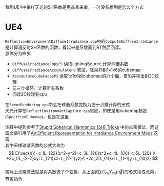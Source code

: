看到UE4中采样天光的SH系数是用点乘来做，一时没有想到是怎么个方式
# UE4
`ReflectionEnvironmentDiffuseIrradiance.cpp`中的`ComputeDiffuseIrradiance`是计算漫反射SH系数的函数，看起来是系数画到RT然后回读。  
总体分为四步
* `DiffuseIrradianceCopyPS`  读取lightingSource,计算球谐系数
* `DiffuseIrradianceAccumulatePS`  累加，降采样到1x1x6的cubemap
* `AccumulateCubeFacesPS`  读取1x1x6的cubemap的六个面，累加并输出到2D纹理
* 前三步循环，计算所有系数
* 回读2D纹理到cpu

在`SceneRendering.cpp`中会把球谐系数变换为便于点乘计算的形式  
天光计算在`ReflectEnvironmentCapture.cpp`里面，即使是用cubemap指定(`SpecifiedCubemap`)，也是在这里

注释中提到参考了[Stupid Spherical Harmonics (SH) Tricks](https://www.ppsloan.org/publications/StupidSH36.pdf)  中的点乘做法，而这篇文章引用了[An Efficient Representation for Irradiance Environment Maps](https://cseweb.ucsd.edu/~ravir/papers/envmap/envmap.pdf) 这篇   
其中采样球谐系数的公式大略为  
$$
E(\vec{n})=c_1L_{22}(x^2-y^2)+c_3L_{20}z^2+c_4L_{00}-c_5L_{20}  \\
+2c_1(L_{2-2}xy+L_{21}xz+L_{2-1}yz)\\
+2c_2(L_{11}x+L_{1-1}y+L_{10}z)
$$  
实际上点乘做法就是将系数做了个变换，从上面的$\sum C_{lm}Y_{lm}(\vec{n})$的形式换成点乘，节省指令